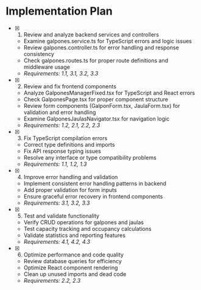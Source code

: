 # Implementation Plan

- [x] 1. Review and analyze backend services and controllers

  - Examine galpones.service.ts for TypeScript errors and logic issues
  - Review galpones.controller.ts for error handling and response consistency
  - Check galpones.routes.ts for proper route definitions and middleware usage
  - _Requirements: 1.1, 3.1, 3.2, 3.3_

- [x] 2. Review and fix frontend components

  - Analyze GalponesManagerFixed.tsx for TypeScript and React errors
  - Check GalponesPage.tsx for proper component structure
  - Review form components (GalponForm.tsx, JaulaForm.tsx) for validation and error handling
  - Examine GalponesJaulasNavigator.tsx for navigation logic
  - _Requirements: 1.2, 2.1, 2.2, 2.3_

- [x] 3. Fix TypeScript compilation errors

  - Correct type definitions and imports
  - Fix API response typing issues
  - Resolve any interface or type compatibility problems
  - _Requirements: 1.1, 1.2, 1.3_

- [x] 4. Improve error handling and validation

  - Implement consistent error handling patterns in backend
  - Add proper validation for form inputs
  - Ensure graceful error recovery in frontend components
  - _Requirements: 3.1, 3.2, 3.3_

- [x] 5. Test and validate functionality

  - Verify CRUD operations for galpones and jaulas
  - Test capacity tracking and occupancy calculations
  - Validate statistics and reporting features
  - _Requirements: 4.1, 4.2, 4.3_

- [x] 6. Optimize performance and code quality
  - Review database queries for efficiency
  - Optimize React component rendering
  - Clean up unused imports and dead code
  - _Requirements: 2.2, 2.3_
